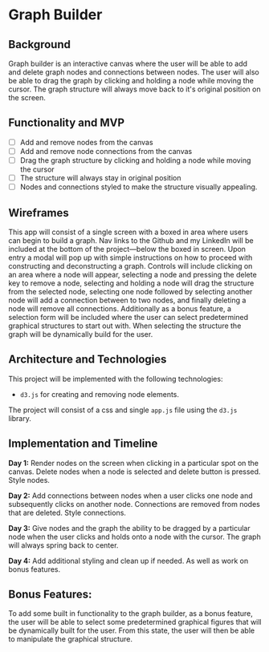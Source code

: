# Graph Builder

## Background

Graph builder is an interactive canvas where the user will be able to add and delete graph nodes and connections between nodes. The user will also be able to drag the graph by clicking and holding a node while moving the cursor. The graph structure will always move back to it's original position on the screen.

## Functionality and MVP

- [ ] Add and remove nodes from the canvas
- [ ] Add and remove node connections from the canvas
- [ ] Drag the graph structure by clicking and holding a node while moving the cursor
- [ ] The structure will always stay in original position
- [ ] Nodes and connections styled to make the structure visually appealing.

## Wireframes

This app will consist of a single screen with a boxed in area where users can begin to build a graph. Nav links to the Github and my LinkedIn will be included at the bottom of the project—below the boxed in screen. Upon entry a modal will pop up with simple instructions on how to proceed with constructing and deconstructing a graph. Controls will include clicking on an area where a node will appear, selecting a node and pressing the delete key to remove a node, selecting and holding a node will drag the structure from the selected node, selecting one node followed by selecting another node will add a connection between to two nodes, and finally deleting a node will remove all connections. Additionally as a bonus feature, a selection form will be included where the user can select predetermined graphical structures to start out with. When selecting the structure the graph will be dynamically build for the user.

## Architecture and Technologies

This project will be implemented with the following technologies:

- `d3.js` for creating and removing node elements.

The project will consist of a css and single `app.js` file using the `d3.js` library.

## Implementation and Timeline

**Day 1:**  Render nodes on the screen when clicking in a particular spot on the canvas. Delete nodes when a node is selected and delete button is pressed. Style nodes.

**Day 2:** Add connections between nodes when a user clicks one node and subsequently clicks on another node. Connections are removed from nodes that are deleted. Style connections.

**Day 3:** Give nodes and the graph the ability to be dragged by a particular node when the user clicks and holds onto a node with the cursor. The graph will always spring back to center.

**Day 4:** Add additional styling and clean up if needed. As well as work on bonus features.

## Bonus Features:

To add some built in functionality to the graph builder, as a bonus feature, the user will be able to select some predetermined graphical figures that will be dynamically built for the user. From this state, the user will then be able to manipulate the graphical structure.
